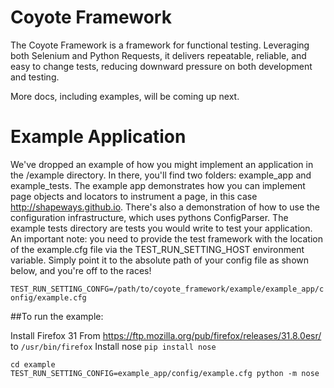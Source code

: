 # Coyote Framework

The Coyote Framework is a framework for functional testing.  Leveraging both Selenium and Python Requests,
it delivers repeatable, reliable, and easy to change tests, reducing downward pressure on both development and
testing.

More docs, including examples, will be coming up next.

# Example Application

We've dropped an example of how you might implement an application in the /example directory.  In there, you'll
find two folders: example_app and example_tests.  The example app demonstrates how you can implement page objects
and locators to instrument a page, in this case http://shapeways.github.io.  There's also a demonstration of how
to use the configuration infrastructure, which uses pythons ConfigParser.  The example tests directory are tests
you would write to test your application.  An important note: you need to provide the test framework with the 
location of the example.cfg file via the TEST_RUN_SETTING_HOST environment variable.  Simply point it to the 
absolute path of your config file as shown below, and you're off to the races!  

`TEST_RUN_SETTING_CONFG=/path/to/coyote_framework/example/example_app/config/example.cfg`

##To run the example:

Install Firefox 31 From https://ftp.mozilla.org/pub/firefox/releases/31.8.0esr/ to `/usr/bin/firefox`
Install nose `pip install nose`

```
cd example
TEST_RUN_SETTING_CONFIG=example_app/config/example.cfg python -m nose
```
